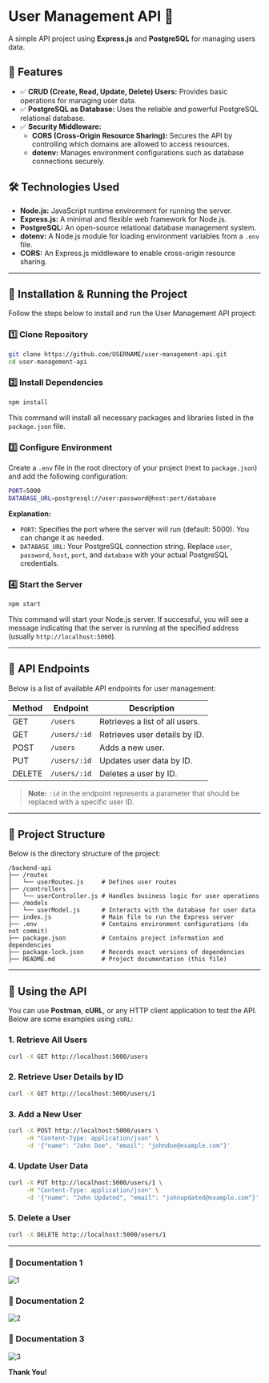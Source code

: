 # User Management API 🚀

A simple API project using **Express.js** and **PostgreSQL** for managing users data.

## 📌 Features
- ✅ **CRUD (Create, Read, Update, Delete) Users:** Provides basic operations for managing user data.
- ✅ **PostgreSQL as Database:** Uses the reliable and powerful PostgreSQL relational database.
- ✅ **Security Middleware:**
    - **CORS (Cross-Origin Resource Sharing):** Secures the API by controlling which domains are allowed to access resources.
    - **dotenv:** Manages environment configurations such as database connections securely.

## 🛠️ Technologies Used
- **Node.js:** JavaScript runtime environment for running the server.
- **Express.js:** A minimal and flexible web framework for Node.js.
- **PostgreSQL:** An open-source relational database management system.
- **dotenv:** A Node.js module for loading environment variables from a `.env` file.
- **CORS:** An Express.js middleware to enable cross-origin resource sharing.

---

## 🚀 Installation & Running the Project

Follow the steps below to install and run the User Management API project:

### 1️⃣ Clone Repository

```sh
git clone https://github.com/USERNAME/user-management-api.git
cd user-management-api
```

### 2️⃣ Install Dependencies

```sh
npm install
```

This command will install all necessary packages and libraries listed in the `package.json` file.

### 3️⃣ Configure Environment

Create a `.env` file in the root directory of your project (next to `package.json`) and add the following configuration:

```sh
PORT=5000
DATABASE_URL=postgresql://user:password@host:port/database
```

**Explanation:**
- `PORT`: Specifies the port where the server will run (default: 5000). You can change it as needed.
- `DATABASE_URL`: Your PostgreSQL connection string. Replace `user`, `password`, `host`, `port`, and `database` with your actual PostgreSQL credentials.

### 4️⃣ Start the Server

```sh
npm start
```

This command will start your Node.js server. If successful, you will see a message indicating that the server is running at the specified address (usually `http://localhost:5000`).

---

## 📝 API Endpoints

Below is a list of available API endpoints for user management:

| Method | Endpoint      | Description                                  |
|--------|-------------|----------------------------------------------|
| GET    | `/users`     | Retrieves a list of all users.             |
| GET    | `/users/:id` | Retrieves user details by ID.              |
| POST   | `/users`     | Adds a new user.                           |
| PUT    | `/users/:id` | Updates user data by ID.                   |
| DELETE | `/users/:id` | Deletes a user by ID.                      |

> **Note:** `:id` in the endpoint represents a parameter that should be replaced with a specific user ID.

---

## 💂️ Project Structure

Below is the directory structure of the project:

```
/backend-api
├── /routes
│   └── userRoutes.js     # Defines user routes
├── /controllers
│   └── userController.js # Handles business logic for user operations
├── /models
│   └── userModel.js      # Interacts with the database for user data
├── index.js              # Main file to run the Express server
├── .env                  # Contains environment configurations (do not commit)
├── package.json          # Contains project information and dependencies
├── package-lock.json     # Records exact versions of dependencies
├── README.md             # Project documentation (this file)
```

---

## 🔧 Using the API

You can use **Postman**, **cURL**, or any HTTP client application to test the API. Below are some examples using `cURL`:

### 1. Retrieve All Users
```sh
curl -X GET http://localhost:5000/users
```

### 2. Retrieve User Details by ID
```sh
curl -X GET http://localhost:5000/users/1
```

### 3. Add a New User
```sh
curl -X POST http://localhost:5000/users \
     -H "Content-Type: application/json" \
     -d '{"name": "John Doe", "email": "johndoe@example.com"}'
```

### 4. Update User Data
```sh
curl -X PUT http://localhost:5000/users/1 \
     -H "Content-Type: application/json" \
     -d '{"name": "John Updated", "email": "johnupdated@example.com"}'
```

### 5. Delete a User
```sh
curl -X DELETE http://localhost:5000/users/1
```

---

### 📝 Documentation 1

![1](https://drive.google.com/uc?id=1oH7kCqXor0CqHIeVvacXGoakHRYKvk0_)

### 📝 Documentation 2

![2](https://drive.google.com/1QPFyZ_eNLh41eQcI02qz3-Hf0wqHs5fN)

### 📝 Documentation 3

![3](https://drive.google.com/1Qg3ttUAzuvs1EQJQgXQq0VO8O5oE1dpH)




 **Thank You!** 

